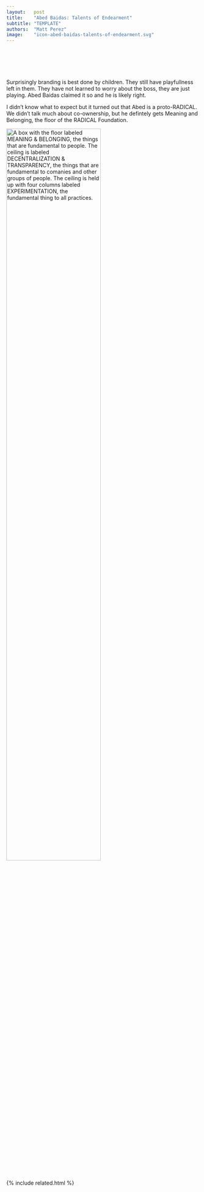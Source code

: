 ```yaml
---
layout:   post
title:    "Abed Baidas: Talents of Endearment"
subtitle: "TEMPLATE"
authors:  "Matt Perez"
image:    "icon-abed-baidas-talents-of-endearment.svg"
---
```


<div style="display:none;">
 <p>Surprisingly branding is best done by children. They still have playfullness left in them.</p>
</div>

<h1>&nbsp;</h1>
 <p>Surprisingly branding is best done by children. They still have playfullness left in them. They have not learned to worry about the boss, they are just playing. Abed Baidas claimed it so and he is likely right.</p>
 <p>I didn&rsquo;t know what to expect but it turned out that Abed is a proto-<span class='_paradigm'>RADICAL</span>. We didn&rsquo;t talk much about co-ownership, but he defintely gets Meaning and Belonging, the floor of the <span class='_paradigm'>RADICAL</span> Foundation.</p>
  <img
   src="/assets/img/pic-the-radical-foundation-house-4"
   alt="A box with the floor labeled MEANING & BELONGING, the things that are fundamental to people. The ceiling is labeled DECENTRALIZATION & TRANSPARENCY, the things that are fundamental to comanies and other groups of people. The ceiling is held up with four columns labeled EXPERIMENTATION, the fundamental thing to all practices."
   style="width:70%; "
  >

{% include related.html %}